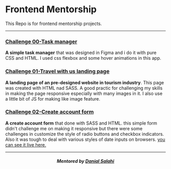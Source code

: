 # Frontend Mentorship

This Repo is for frontend mentorship projects.

<hr>

### [Challenge 00-Task manager](frontend-mentorship-challenge-00)

**A simple task manager** that was designed in Figma and i do it with pure CSS and HTML.
I used css flexbox and some hover animations in this app.

### [Challenge 01-Travel with us landing page](frontend-mentorship-challenge-01)

**A landing page of an pre-designed website in tourism industry**. This page was created with HTML nad SASS.
A good practic for challenging my skills in making the page responsive especially with many images in it.
I also use a little bit of JS for making like image feature.

### [Challenge 02-Create account form](frontend-mentorship-challenge-02)

**A create account form** that done with SASS and HTML. this simple form didn't challenge me on making it responsive but there were some challenges in customize the style of radio buttons and checkbox indicators. Also it was tough to deal with various styles of date inputs on browsers.
[you can see it live here.](https://frontend-mentorship-challenge-02.netlify.app/)

<hr>

<h5 align="center"><em>Mentored by <a href="https://github.com/dansalahi" target="_blank">Danial Salahi</a></em></h5>
